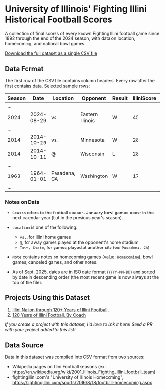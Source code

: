# University of Illinois' Fighting Illini Historical Football Scores

A collection of final scores of every known Fighting Illini football game since 1892 through the end of the 2024 season, with data on location, homecoming, and national bowl games.

[Download the full dataset as a single CSV file](https://raw.githubusercontent.com/wadefagen/datasets/master/illini-football/illini-football-scores.csv)

## Data Format

The first row of the CSV file contains column headers. Every row after the first contains data. Selected sample rows:

| Season | Date | Location | Opponent | Result | IlliniScore | OpponentScore | Note |
| ------ | ---- | -------- | -------- | ------ | ----------- | ------------- | ---- |
| ... |
| 2024 | 2024-08-29 | vs. | Eastern Illinois | W | 45 | 0 |  |
| ... |
| 2014 | 2014-10-25 | vs. | Minnesota | W | 28 | 24 | Homecoming |
| 2014 | 2014-10-11 | @ | Wisconsin | L | 28 | 38 |  |
| ... |
| 1963 | 1964-01-01 | Pasadena, CA | Washington | W | 17 | 7 | Rose Bowl |
| ... |

### Notes on Data

- `Season` refers to the football season.  January bowl games occur in the next calendar year (but in the previous year's season).

- `Location` is one of the following:
  * `vs.`, for Illini home games
  * `@`, for away games played at the opponent's home stadium
  * `Town, State`, for games played at another site (ex: `Pasadena, CA`)

- `Note` contains notes on homecoming games (value: `Homecoming`), bowl games, canceled games, and other notes.

- As of Sept. 2025, dates are in ISO date format (`YYYY-MM-DD`) and sorted by date in descending order (the most recent game is now always at the top of the file).

## Projects Using this Dataset

1. [Illini Nation through 120+ Years of Illini Football](http://waf.cs.illinois.edu/discovery/illini_nation_through_120_years_of_illini_football/), 
2. [120 Years of Illini Football, By Coach](http://waf.cs.illinois.edu/discovery/120_years_of_illini_football_by_coach/)

*If you create a project with this dataset, I'd love to link it here!  Send a PR with your project added to this list!*

## Data Source

Data in this dataset was compiled into CSV format from two sources:

- Wikipedia pages on Illini Football seasons (ex: https://en.wikipedia.org/wiki/2001_Illinois_Fighting_Illini_football_team)
- fightingillini.com's "University of Illinois Homecoming", https://fightingillini.com/sports/2016/8/18/football-homecoming.aspx
